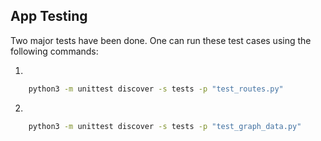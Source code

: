 ## App Testing
Two major tests have been done. One can run these test cases using the following commands:

1. 
 ```sh
    python3 -m unittest discover -s tests -p "test_routes.py"
 ```
2. 
 ```sh
    python3 -m unittest discover -s tests -p "test_graph_data.py"
 ```